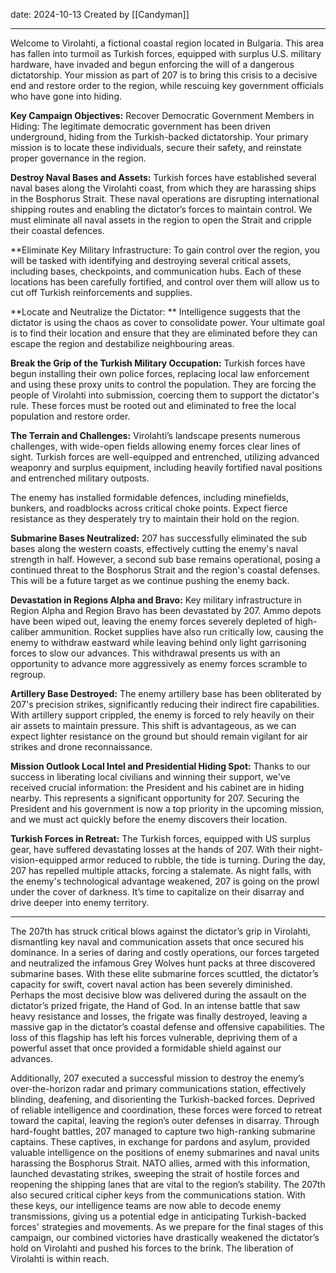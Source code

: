 date: 2024-10-13
Created by [[Candyman]]

----------------------

Welcome to Virolahti, a fictional coastal region located in Bulgaria. This area has fallen into turmoil as Turkish forces, equipped with surplus U.S. military hardware, have invaded and begun enforcing the will of a dangerous dictatorship. Your mission as part of 207 is to bring this crisis to a decisive end and restore order to the region, while rescuing key government officials who have gone into hiding.

**Key Campaign Objectives:**
Recover Democratic Government Members in Hiding: The legitimate democratic government has been driven underground, hiding from the Turkish-backed dictatorship. Your primary mission is to locate these individuals, secure their safety, and reinstate proper governance in the region.

**Destroy Naval Bases and Assets:** 
Turkish forces have established several naval bases along the Virolahti coast, from which they are harassing ships in the Bosphorus Strait. These naval operations are disrupting international shipping routes and enabling the dictator’s forces to maintain control. We must eliminate all naval assets in the region to open the Strait and cripple their coastal defences.

**Eliminate Key Military Infrastructure: 
To gain control over the region, you will be tasked with identifying and destroying several critical assets, including bases, checkpoints, and communication hubs. Each of these locations has been carefully fortified, and control over them will allow us to cut off Turkish reinforcements and supplies.

**Locate and Neutralize the Dictator: **
Intelligence suggests that the dictator is using the chaos as cover to consolidate power. Your ultimate goal is to find their location and ensure that they are eliminated before they can escape the region and destabilize neighbouring areas.

**Break the Grip of the Turkish Military Occupation:** 
Turkish forces have begun installing their own police forces, replacing local law enforcement and using these proxy units to control the population. They are forcing the people of Virolahti into submission, coercing them to support the dictator's rule. These forces must be rooted out and eliminated to free the local population and restore order.

**The Terrain and Challenges:**
Virolahti’s landscape presents numerous challenges, with wide-open fields allowing enemy forces clear lines of sight. Turkish forces are well-equipped and entrenched, utilizing advanced weaponry and surplus equipment, including heavily fortified naval positions and entrenched military outposts.

The enemy has installed formidable defences, including minefields, bunkers, and roadblocks across critical choke points. Expect fierce resistance as they desperately try to maintain their hold on the region.



**Submarine Bases Neutralized:**
207 has successfully eliminated the sub bases along the western coasts, effectively cutting the enemy's naval strength in half. However, a second sub base remains operational, posing a continued threat to the Bosphorus Strait and the region's coastal defenses. This will be a future target as we continue pushing the enemy back.

**Devastation in Regions Alpha and Bravo:**
Key military infrastructure in Region Alpha and Region Bravo has been devastated by 207. Ammo depots have been wiped out, leaving the enemy forces severely depleted of high-caliber ammunition. Rocket supplies have also run critically low, causing the enemy to withdraw eastward while leaving behind only light garrisoning forces to slow our advances. This withdrawal presents us with an opportunity to advance more aggressively as enemy forces scramble to regroup.

**Artillery Base Destroyed:**
The enemy artillery base has been obliterated by 207's precision strikes, significantly reducing their indirect fire capabilities. With artillery support crippled, the enemy is forced to rely heavily on their air assets to maintain pressure. This shift is advantageous, as we can expect lighter resistance on the ground but should remain vigilant for air strikes and drone reconnaissance.

**Mission Outlook
Local Intel and Presidential Hiding Spot:**
Thanks to our success in liberating local civilians and winning their support, we've received crucial information: the President and his cabinet are in hiding nearby. This represents a significant opportunity for 207. Securing the President and his government is now a top priority in the upcoming mission, and we must act quickly before the enemy discovers their location.

**Turkish Forces in Retreat:**
The Turkish forces, equipped with US surplus gear, have suffered devastating losses at the hands of 207. With their night-vision-equipped armor reduced to rubble, the tide is turning. During the day, 207 has repelled multiple attacks, forcing a stalemate. As night falls, with the enemy's technological advantage weakened, 207 is going on the prowl under the cover of darkness. It’s time to capitalize on their disarray and drive deeper into enemy territory.

--------------------------------------

The 207th has struck critical blows against the dictator’s grip in Virolahti, dismantling key naval and communication assets that once secured his dominance. In a series of daring and costly operations, our forces targeted and neutralized the infamous Grey Wolves hunt packs at three discovered submarine bases. With these elite submarine forces scuttled, the dictator’s capacity for swift, covert naval action has been severely diminished. Perhaps the most decisive blow was delivered during the assault on the dictator’s prized frigate, the Hand of God. In an intense battle that saw heavy resistance and losses, the frigate was finally destroyed, leaving a massive gap in the dictator’s coastal defense and offensive capabilities. The loss of this flagship has left his forces vulnerable, depriving them of a powerful asset that once provided a formidable shield against our advances.

Additionally, 207 executed a successful mission to destroy the enemy’s over-the-horizon radar and primary communications station, effectively blinding, deafening, and disorienting the Turkish-backed forces. Deprived of reliable intelligence and coordination, these forces were forced to retreat toward the capital, leaving the region’s outer defenses in disarray. Through hard-fought battles, 207 managed to capture two high-ranking submarine captains. These captives, in exchange for pardons and asylum, provided valuable intelligence on the positions of enemy submarines and naval units harassing the Bosphorus Strait. NATO allies, armed with this information, launched devastating strikes, sweeping the strait of hostile forces and reopening the shipping lanes that are vital to the region’s stability. The 207th also secured critical cipher keys from the communications station. With these keys, our intelligence teams are now able to decode enemy transmissions, giving us a potential edge in anticipating Turkish-backed forces' strategies and movements. As we prepare for the final stages of this campaign, our combined victories have drastically weakened the dictator’s hold on Virolahti and pushed his forces to the brink. The liberation of Virolahti is within reach.